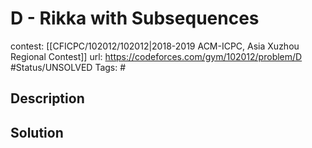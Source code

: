 # D - Rikka with Subsequences

contest: [[CFICPC/102012/102012|2018-2019 ACM-ICPC, Asia Xuzhou Regional Contest]]
url: https://codeforces.com/gym/102012/problem/D
#Status/UNSOLVED
Tags: #

## Description

## Solution

